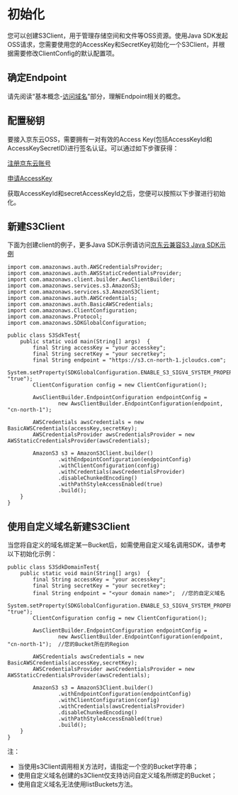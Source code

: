 # 初始化

您可以创建S3Client，用于管理存储空间和文件等OSS资源。使用Java SDK发起OSS请求，您需要使用您的AccessKey和SecretKey初始化一个S3Client，并根据需要修改ClientConfig的默认配置项。

## 确定Endpoint

请先阅读“基本概念-[访问域名](https://docs.jdcloud.com/cn/object-storage-service/regions-and-endpoints)”部分，理解Endpoint相关的概念。

## 配置秘钥

要接入京东云OSS，需要拥有一对有效的Access Key(包括AccessKeyId和AccessKeySecretID)进行签名认证。可以通过如下步骤获得：

[注册京东云账号](https://uc.jdcloud.com/reg?returnUrl=http%3A%2F%2Fwww.jdcloud.com%2Findex)

[申请AccessKey](https://uc.jdcloud.com/accesskey/index)

获取AccessKeyId和secretAccessKeyId之后，您便可以按照以下步骤进行初始化。

## 新建S3Client
下面为创建client的例子，更多Java SDK示例请访问[京东云兼容S3 Java SDK示例](https://github.com/jdcloud-cmw/oss/tree/master/s3-java-sdk)
```
import com.amazonaws.auth.AWSCredentialsProvider;
import com.amazonaws.auth.AWSStaticCredentialsProvider;
import com.amazonaws.client.builder.AwsClientBuilder;
import com.amazonaws.services.s3.AmazonS3;
import com.amazonaws.services.s3.AmazonS3Client;
import com.amazonaws.auth.AWSCredentials;
import com.amazonaws.auth.BasicAWSCredentials;
import com.amazonaws.ClientConfiguration;
import com.amazonaws.Protocol;
import com.amazonaws.SDKGlobalConfiguration;
 
public class S3SdkTest{
    public static void main(String[] args)  {
        final String accessKey = "your accesskey";
        final String secretKey = "your secretkey";
        final String endpoint = "https://s3.cn-north-1.jcloudcs.com";
        System.setProperty(SDKGlobalConfiguration.ENABLE_S3_SIGV4_SYSTEM_PROPERTY, "true");
        ClientConfiguration config = new ClientConfiguration();
 
        AwsClientBuilder.EndpointConfiguration endpointConfig =
                new AwsClientBuilder.EndpointConfiguration(endpoint, "cn-north-1");
 
        AWSCredentials awsCredentials = new BasicAWSCredentials(accessKey,secretKey);
        AWSCredentialsProvider awsCredentialsProvider = new AWSStaticCredentialsProvider(awsCredentials);
 
        AmazonS3 s3 = AmazonS3Client.builder()
                .withEndpointConfiguration(endpointConfig)
                .withClientConfiguration(config)
                .withCredentials(awsCredentialsProvider)
                .disableChunkedEncoding()
                .withPathStyleAccessEnabled(true)
                .build();
    }
}
```

## 使用自定义域名新建S3Client

当您将自定义的域名绑定某一Bucket后，如需使用自定义域名调用SDK，请参考以下初始化示例：

```
public class S3SdkDomainTest{
    public static void main(String[] args)  {
        final String accessKey = "your accesskey";
        final String secretKey = "your secretkey";
        final String endpoint = "<your domain name>";  //您的自定义域名
        System.setProperty(SDKGlobalConfiguration.ENABLE_S3_SIGV4_SYSTEM_PROPERTY, "true");
        ClientConfiguration config = new ClientConfiguration();
 
        AwsClientBuilder.EndpointConfiguration endpointConfig =
                new AwsClientBuilder.EndpointConfiguration(endpoint, "cn-north-1");  //您的Bucket所在的Region
 
        AWSCredentials awsCredentials = new BasicAWSCredentials(accessKey,secretKey);
        AWSCredentialsProvider awsCredentialsProvider = new AWSStaticCredentialsProvider(awsCredentials);
 
        AmazonS3 s3 = AmazonS3Client.builder()
                .withEndpointConfiguration(endpointConfig)
                .withClientConfiguration(config)
                .withCredentials(awsCredentialsProvider)
                .disableChunkedEncoding()
                .withPathStyleAccessEnabled(true) 
                .build();
    }
}
```
注：
 - 当使用s3Client调用相关方法时，请指定一个空的Bucket字符串；
 - 使用自定义域名创建的s3Client仅支持访问自定义域名所绑定的Bucket； 
 - 使用自定义域名无法使用listBuckets方法。
